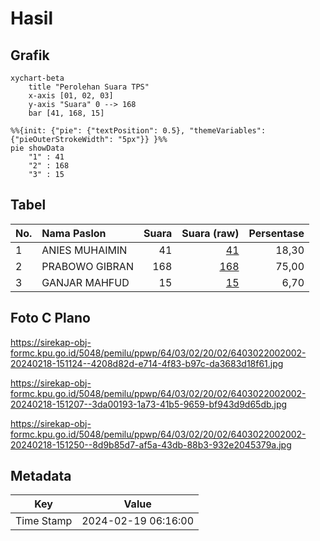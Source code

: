# Hasil

## Grafik

```mermaid
xychart-beta
    title "Perolehan Suara TPS"
    x-axis [01, 02, 03]
    y-axis "Suara" 0 --> 168
    bar [41, 168, 15]
```

```mermaid
%%{init: {"pie": {"textPosition": 0.5}, "themeVariables": {"pieOuterStrokeWidth": "5px"}} }%%
pie showData
    "1" : 41
    "2" : 168
    "3" : 15
```

## Tabel

| No. | Nama Paslon    | Suara | Suara (raw) | Persentase |
|:--- |:-------------- | -----:| -----------:| ----------:|
| 1   | ANIES MUHAIMIN | 41    | [41][p-1]   | 18,30      |
| 2   | PRABOWO GIBRAN | 168   | [168][p-2]  | 75,00      |
| 3   | GANJAR MAHFUD  | 15    | [15][p-3]   | 6,70       |


[p-1]: https://github.com/gigit-pemilu/pemilu-2024-64-kalimantan-timur/blob/main/pilpres/hitung-suara/sub/64-kalimantan-timur/sub/03-berau/sub/02-talisayan/sub/2002-dumaring/sub/002-tps/sub/paslon-1.txt
[p-2]: https://github.com/gigit-pemilu/pemilu-2024-64-kalimantan-timur/blob/main/pilpres/hitung-suara/sub/64-kalimantan-timur/sub/03-berau/sub/02-talisayan/sub/2002-dumaring/sub/002-tps/sub/paslon-2.txt
[p-3]: https://github.com/gigit-pemilu/pemilu-2024-64-kalimantan-timur/blob/main/pilpres/hitung-suara/sub/64-kalimantan-timur/sub/03-berau/sub/02-talisayan/sub/2002-dumaring/sub/002-tps/sub/paslon-3.txt

## Foto C Plano

https://sirekap-obj-formc.kpu.go.id/5048/pemilu/ppwp/64/03/02/20/02/6403022002002-20240218-151124--4208d82d-e714-4f83-b97c-da3683d18f61.jpg

https://sirekap-obj-formc.kpu.go.id/5048/pemilu/ppwp/64/03/02/20/02/6403022002002-20240218-151207--3da00193-1a73-41b5-9659-bf943d9d65db.jpg

https://sirekap-obj-formc.kpu.go.id/5048/pemilu/ppwp/64/03/02/20/02/6403022002002-20240218-151250--8d9b85d7-af5a-43db-88b3-932e2045379a.jpg


## Metadata

| Key        | Value               |
| ---------- | ------------------- |
| Time Stamp | 2024-02-19 06:16:00 |




